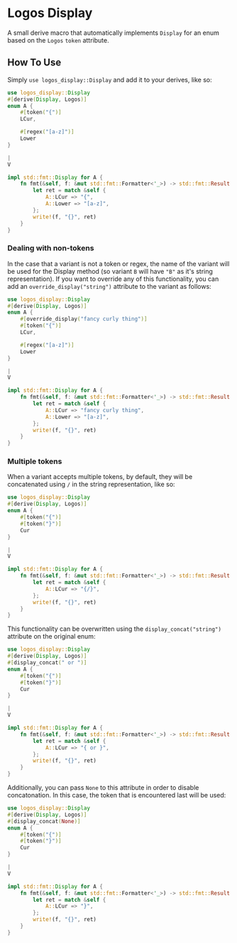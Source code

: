 # Logos Display
A small derive macro that automatically implements `Display` for an enum based on the `Logos` `token` attribute.

## How To Use
Simply `use logos_display::Display` and add it to your derives, like so:

```rust
use logos_display::Display
#[derive(Display, Logos)]
enum A {
	#[token("{")]
	LCur,

	#[regex("[a-z]")]
	Lower
}

|
V

impl std::fmt::Display for A {
	fn fmt(&self, f: &mut std::fmt::Formatter<'_>) -> std::fmt::Result {
        let ret = match &self {
            A::LCur => "{",
            A::Lower => "[a-z]",
        };
        write!(f, "{}", ret)
    }
}
```

### Dealing with non-tokens
In the case that a variant is not a token or regex, the name of the variant will be used for the Display method (so variant `B` will have `"B"` as it's string representation). If you want to override any of this functionality, you can add an `override_display("string")` attribute to the variant as follows:

```rust
use logos_display::Display
#[derive(Display, Logos)]
enum A {
	#[override_display("fancy curly thing")]
	#[token("{")]
	LCur,

	#[regex("[a-z]")]
	Lower
}

|
V

impl std::fmt::Display for A {
	fn fmt(&self, f: &mut std::fmt::Formatter<'_>) -> std::fmt::Result {
        let ret = match &self {
            A::LCur => "fancy curly thing",
            A::Lower => "[a-z]",
        };
        write!(f, "{}", ret)
    }
}
```

### Multiple tokens
When a variant accepts multiple tokens, by default, they will be concatenated using `/` in the string representation, like so:

```rust
use logos_display::Display
#[derive(Display, Logos)]
enum A {
	#[token("{")]
	#[token("}")]
	Cur
}

|
V

impl std::fmt::Display for A {
	fn fmt(&self, f: &mut std::fmt::Formatter<'_>) -> std::fmt::Result {
        let ret = match &self {
            A::LCur => "{/}",
        };
        write!(f, "{}", ret)
    }
}
```

This functionality can be overwritten using the `display_concat("string")` attribute on the original enum:
```rust
use logos_display::Display
#[derive(Display, Logos)]
#[display_concat(" or ")]
enum A {
	#[token("{")]
	#[token("}")]
	Cur
}

|
V

impl std::fmt::Display for A {
	fn fmt(&self, f: &mut std::fmt::Formatter<'_>) -> std::fmt::Result {
        let ret = match &self {
            A::LCur => "{ or }",
        };
        write!(f, "{}", ret)
    }
}
```

Additionally, you can pass `None` to this attribute in order to disable concatonation. In this case, the token that is encountered last will be used:
```rust
use logos_display::Display
#[derive(Display, Logos)]
#[display_concat(None)]
enum A {
	#[token("{")]
	#[token("}")]
	Cur
}

|
V

impl std::fmt::Display for A {
	fn fmt(&self, f: &mut std::fmt::Formatter<'_>) -> std::fmt::Result {
        let ret = match &self {
            A::LCur => "}",
        };
        write!(f, "{}", ret)
    }
}
```
